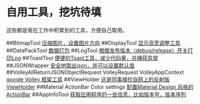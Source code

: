 自用工具，挖坑待填
==================
这些都是我在工作中积累到的工具，方便自己取用。<p>
##BitmapTool
<a href="https://github.com/ShinChven/CommonTools/blob/master/CommonTools/src/main/java/com/github/ShinChven/lib/CommonTools/BitmapTool.java">
压缩图片，设置图片方向</a>
##DisplayTool
<a href="https://github.com/ShinChven/CommonTools/blob/master/CommonTools/src/main/java/com/github/ShinChven/lib/CommonTools/DisplayTool.java">
显示高宽调整工具</a>
##DataPackTool
<a href="https://github.com/ShinChven/CommonTools/blob/master/CommonTools/src/main/java/com/github/ShinChven/lib/CommonTools/DataPackTool.java">
数据打包</a>
##LogTool
<a href="https://github.com/ShinChven/CommonTools/blob/master/CommonTools/src/main/java/com/github/ShinChven/lib/CommonTools/LogTool.java">
根据发布版本（debug/release）开关打印Log</a>
##ToastTool
<a href="https://github.com/ShinChven/CommonTools/blob/master/CommonTools/src/main/java/com/github/ShinChven/lib/CommonTools/ToastTool.java">
便捷的Toast工具，减少代码量，并捕获异常</a>
##JSONWrapper
<a href="https://github.com/ShinChven/CommonTools/blob/master/CommonTools/src/main/java/com/github/ShinChven/lib/CommonTools/JSONWrapper.java">
安全地取出json，并可以设置默认值</a>
##VolleyAllReturnJSONObjectRequest VolleyRequest VolleyAppContext
<a href="">google Volley 框架工具</a>
##ViewHolder
<a href="https://github.com/ShinChven/CommonTools/blob/master/CommonTools/src/main/java/com/github/ShinChven/lib/CommonTools/ViewHolder.java">
这是同事摘抄自网上的反射版ViewHolder</a>
##Material ActionBar Color settings 
<a href="https://github.com/ShinChven/CommonTools/blob/master/CommonTools/src/main/res/values/themes.xml">
配置Material Design 风格的ActionBar</a>
##AppInfoTool
<a href="https://github.com/ShinChven/CommonTools/blob/master/CommonTools/src/main/java/com/github/ShinChven/lib/CommonTools/AppInfoTool.java">
获取应用程序的一些信息，比如版本号，版本序列
</a>